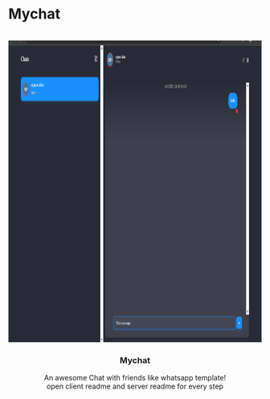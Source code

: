 # Mychat

<!-- PROJECT LOGO -->
<br />
<div align="center">
  <a href="https://github.com/mpano/Mychat">
    <img src="images/Screenshot.png" alt="Logo" width="1000" height="600">
  </a>

  <h3 align="center">Mychat</h3>

  <p align="center">
    An awesome Chat with friends like whatsapp template! <br />
    open client readme and server readme for every step
  </p>
</div>




